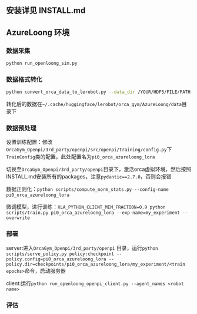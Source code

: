 ## 安装详见 INSTALL.md

## AzureLoong 环境

### 数据采集

```bash
python run_openloong_sim.py
```

### 数据格式转化

```bash
python convert_orca_data_to_lerobot.py --data_dir /YOUR/HDF5/FILE/PATH
```

转化后的数据在`~/.cache/huggingface/lerobot/orca_gym/AzureLoong/data`目录下

### 数据预处理

设置训练配置：修改`OrcaGym_Openpi/3rd_party/openpi/src/openpi/training/config.py`下`TrainConfig`类的配置，此处配置名为`pi0_orca_azureloong_lora`

切换至`OrcaGym_Openpi/3rd_party/openpi`目录下，激活orca虚拟环境，然后按照INSTALL.md安装所有的packages，注意`pydantic==2.7.0`，否则会报错

数据正则化：`python scripts/compute_norm_stats.py --config-name pi0_orca_azureloong_lora`

微调模型，进行训练：`XLA_PYTHON_CLIENT_MEM_FRACTION=0.9 python scripts/train.py pi0_orca_azureloong_lora --exp-name=my_experiment --overwrite`

### 部署

server:进入`OrcaGym_Openpi/3rd_party/openpi` 目录，运行`python scripts/serve_policy.py policy:checkpoint --policy.config=pi0_orca_azureloong_lora --policy.dir=checkpoints/pi0_orca_azureloong_lora/my_experiment/<train epochs>`命令，启动服务器

client:运行`python run_openloong_openpi_client.py --agent_names <robot name>`

### 评估

